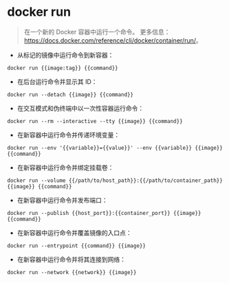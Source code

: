 # docker run

> 在一个新的 Docker 容器中运行一个命令。
> 更多信息：<https://docs.docker.com/reference/cli/docker/container/run/>。

- 从标记的镜像中运行命令到新容器：

`docker run {{image:tag}} {{command}}`

- 在后台运行命令并显示其 ID：

`docker run --detach {{image}} {{command}}`

- 在交互模式和伪终端中以一次性容器运行命令：

`docker run --rm --interactive --tty {{image}} {{command}}`

- 在新容器中运行命令并传递环境变量：

`docker run --env '{{variable}}={{value}}' --env {{variable}} {{image}} {{command}}`

- 在新容器中运行命令并绑定挂载卷：

`docker run --volume {{/path/to/host_path}}:{{/path/to/container_path}} {{image}} {{command}}`

- 在新容器中运行命令并发布端口：

`docker run --publish {{host_port}}:{{container_port}} {{image}} {{command}}`

- 在新容器中运行命令并覆盖镜像的入口点：

`docker run --entrypoint {{command}} {{image}}`

- 在新容器中运行命令并将其连接到网络：

`docker run --network {{network}} {{image}}`
